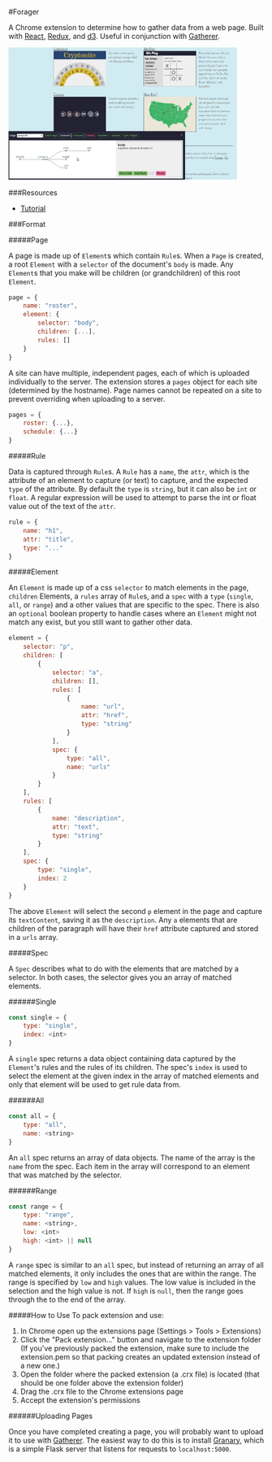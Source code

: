 #Forager

A Chrome extension to determine how to gather data from a web page. Built with [React](https://facebook.github.io/react/), [Redux](http://rackt.org/redux/index.html), and [d3](http://d3js.org/). Useful in conjunction with [Gatherer](https://github.com/pshrmn/gatherer).

<img src="/preview/forager-ui-preview.gif" width="450"/>

###Resources
* [Tutorial](http://www.pshrmn.com/tutorials/forager/)

###Format

#####Page

A page is made up of `Element`s which contain `Rule`s. When a `Page` is created, a root `Element` with a `selector` of the document's `body` is made. Any `Element`s that you make will be children (or grandchildren) of this root `Element`.

```javascript
page = {
    name: "roster",
    element: {
        selector: "body",
        children: [...],
        rules: []
    }
}
```

A site can have multiple, independent pages, each of which is uploaded individually to the server. The extension stores a `pages` object for each site (determined by the hostname). Page names cannot be repeated on a site to prevent overriding when uploading to a server.

```javascript
pages = {
    roster: {...},
    schedule: {...}
}
```

#####Rule

Data is captured through `Rule`s. A `Rule` has a `name`, the `attr`, which is the attribute of an element to capture (or text) to capture, and the expected `type` of the attribute. By default the `type` is `string`, but it can also be `int` or `float`. A regular expression will be used to attempt to parse the int or float value out of the text of the `attr`.

```javascript
rule = {
    name: "h1",
    attr: "title",
    type: "..."
}
```

#####Element

An `Element` is made up of a css `selector` to match elements in the page, `children` Elements, a `rules` array of `Rule`s, and a `spec` with a `type` (`single`, `all`, or `range`) and a other values that are specific to the spec. There is also an `optional` boolean property to handle cases where an `Element` might not match any exist, but you still want to gather other data.

```javascript
element = {
    selector: "p",
    children: [
        {
            selector: "a",
            children: [],
            rules: [
                {
                    name: "url",
                    attr: "href",
                    type: "string"
                }
            ],
            spec: {
                type: "all",
                name: "urls"
            }
        }
    ],
    rules: [
        {
            name: "description",
            attr: "text",
            type: "string"
        }
    ],
    spec: {
        type: "single",
        index: 2
    }
}
```

The above `Element` will select the second `p` element in the page and capture its `textContent`, saving it as the `description`. Any `a` elements that are children of the paragraph will have their `href` attribute captured and stored in a `urls` array.

#####Spec

A `Spec` describes what to do with the elements that are matched by a selector. In both cases, the selector gives you an array of matched elements.

######Single

```javascript
const single = {
    type: "single",
    index: <int>
}
```

A `single` spec returns a data object containing data captured by the `Element`'s rules and the rules of its children. The spec's `index` is used to select the element at the given index in the array of matched elements and only that element will be used to get rule data from.

######All

```javascript
const all = {
    type: "all",
    name: <string>
}
```
An `all` spec returns an array of data objects. The name of the array is the `name` from the spec. Each item in the array will correspond to an element that was matched by the selector.

######Range

```javascript
const range = {
    type: "range",
    name: <string>,
    low: <int>
    high: <int> || null
}
```

A `range` spec is similar to an `all` spec, but instead of returning an array of all matched elements, it only includes the ones that are within the range. The range is specified by `low` and `high` values. The low value is included in the selection and the high value is not. If `high` is `null`, then the range goes through the to the end of the array.


#####How to Use
To pack extension and use:

1. In Chrome open up the extensions page (Settings > Tools > Extensions)
2. Click the "Pack extension..." button and navigate to the extension folder (If you've previously packed the extension, make sure to include the extension.pem so that packing creates an updated extension instead of a new one.)
3. Open the folder where the packed extension (a .crx file) is located (that should be one folder above the extension folder)
4. Drag the .crx file to the Chrome extensions page
5. Accept the extension's permissions

######Uploading Pages

Once you have completed creating a page, you will probably want to upload it to use with [Gatherer](https://github.com/pshrmn/gatherer). The easiest way to do this is to install [Granary](https://github.com/pshrmn/granary), which is a simple Flask server that listens for requests to `localhost:5000`.
